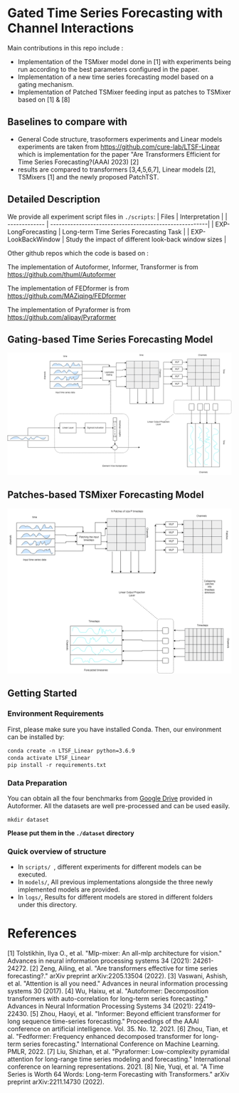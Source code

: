 # Gated Time Series Forecasting with Channel Interactions

Main contributions in this repo include :
- Implementation of the TSMixer model done in [1] with experiments being run according to the best parameters configured in the paper.
- Implementation of a new time series forecasting model based on a gating mechanism.
- Implementation of Patched TSMixer feeding input as patches to TSMixer based on [1] & [8]

## Baselines to compare with
- General Code structure, trasoformers experiments and Linear models experiments are taken from https://github.com/cure-lab/LTSF-Linear which is implementation for the paper "Are Transformers Efficient for Time Series Forecasting?(AAAI 2023) [2]
- results are compared to transformers [3,4,5,6,7], Linear models [2], TSMixers [1] and the newly proposed PatchTST.

## Detailed Description
We provide all experiment script files in `./scripts`:
| Files      |                              Interpretation                          |
| ------------- | -------------------------------------------------------| 
| EXP-LongForecasting      | Long-term Time Series Forecasting Task                    |
| EXP-LookBackWindow      | Study the impact of different look-back window sizes   | 

Other github repos which the code is based on :

The implementation of Autoformer, Informer, Transformer is from https://github.com/thuml/Autoformer

The implementation of FEDformer is from https://github.com/MAZiqing/FEDformer

The implementation of Pyraformer is from https://github.com/alipay/Pyraformer

## Gating-based Time Series Forecasting Model
![Alt text](pics/Gated%20Time%20Series%20Forecasting%20Model.png)


## Patches-based TSMixer Forecasting Model
![Alt text](pics/PatchTSMixer%20Model.png)

## Getting Started
### Environment Requirements

First, please make sure you have installed Conda. Then, our environment can be installed by:
```
conda create -n LTSF_Linear python=3.6.9
conda activate LTSF_Linear
pip install -r requirements.txt
```

### Data Preparation

You can obtain all the four benchmarks from [Google Drive](https://drive.google.com/drive/folders/1ZOYpTUa82_jCcxIdTmyr0LXQfvaM9vIy) provided in Autoformer. All the datasets are well pre-processed and can be used easily.

```
mkdir dataset
```
**Please put them in the `./dataset` directory**

### Quick overview of structure
- In `scripts/ `, different experiments for different models can be executed.
- In `models/`, All previous implementations alongside the three newly implemented models are provided.
- In `logs/`, Results for different models are stored in different folders under this directory.


# References

[1] Tolstikhin, Ilya O., et al. "Mlp-mixer: An all-mlp architecture for vision." Advances in neural information processing systems 34 (2021): 24261-24272.
[2] Zeng, Ailing, et al. "Are transformers effective for time series forecasting?." arXiv preprint arXiv:2205.13504 (2022).
[3] Vaswani, Ashish, et al. "Attention is all you need." Advances in neural information processing systems 30 (2017).
[4] Wu, Haixu, et al. "Autoformer: Decomposition transformers with auto-correlation for long-term series forecasting." Advances in Neural Information Processing Systems 34 (2021): 22419-22430.
[5] Zhou, Haoyi, et al. "Informer: Beyond efficient transformer for long sequence time-series forecasting." Proceedings of the AAAI conference on artificial intelligence. Vol. 35. No. 12. 2021.
[6] Zhou, Tian, et al. "Fedformer: Frequency enhanced decomposed transformer for long-term series forecasting." International Conference on Machine Learning. PMLR, 2022.
[7] Liu, Shizhan, et al. "Pyraformer: Low-complexity pyramidal attention for long-range time series modeling and forecasting." International conference on learning representations. 2021.
[8] Nie, Yuqi, et al. "A Time Series is Worth 64 Words: Long-term Forecasting with Transformers." arXiv preprint arXiv:2211.14730 (2022).